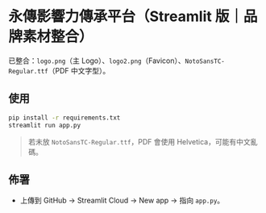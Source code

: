 # 永傳影響力傳承平台（Streamlit 版｜品牌素材整合）

已整合：`logo.png`（主 Logo）、`logo2.png`（Favicon）、`NotoSansTC-Regular.ttf`（PDF 中文字型）。

## 使用
```bash
pip install -r requirements.txt
streamlit run app.py
```
> 若未放 `NotoSansTC-Regular.ttf`，PDF 會使用 Helvetica，可能有中文亂碼。

## 佈署
- 上傳到 GitHub → Streamlit Cloud → New app → 指向 `app.py`。
